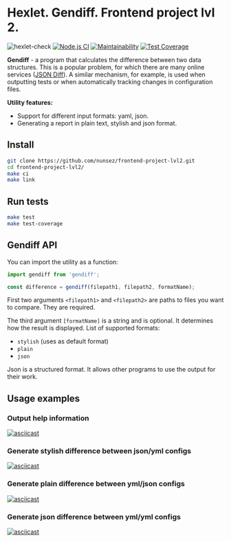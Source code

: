 # Hexlet. Gendiff. Frontend project lvl 2.

![hexlet-check](https://github.com/nunsez/frontend-project-lvl2/workflows/hexlet-check/badge.svg)
[![Node.js CI](https://github.com/nunsez/frontend-project-lvl2/workflows/Node.js%20CI/badge.svg)](https://github.com/nunsez/frontend-project-lvl2/actions?query=workflow%3A%22Node.js+CI%22)
[![Maintainability](https://api.codeclimate.com/v1/badges/e4451e5ff95f4cefe9bd/maintainability)](https://codeclimate.com/github/nunsez/frontend-project-lvl2/maintainability)
[![Test Coverage](https://api.codeclimate.com/v1/badges/e4451e5ff95f4cefe9bd/test_coverage)](https://codeclimate.com/github/nunsez/frontend-project-lvl2/test_coverage)

**Gendiff** - a program that calculates the difference between two data structures. This is a popular problem, for which there are many online services ([JSON Diff](http://www.jsondiff.com/)). A similar mechanism, for example, is used when outputting tests or when automatically tracking changes in configuration files.

**Utility features:**

- Support for different input formats: yaml, json.
- Generating a report in plain text, stylish and json format.

## Install

```sh
git clone https://github.com/nunsez/frontend-project-lvl2.git
cd frontend-project-lvl2/
make ci
make link
```

## Run tests

```sh
make test
make test-coverage
```

## Gendiff API

You can import the utility as a function:

```javascript
import gendiff from 'gendiff';

const difference = gendiff(filepath1, filepath2, formatName);
```

First two arguments `<filepath1>` and `<filepath2>` are paths to files you want to compare. They are required.

The third argument `[formatName]` is a string and is optional. It determines how the result is displayed. List of supported formats:

- `stylish` (uses as default format)
- `plain`
- `json`

Json is a structured format. It allows other programs to use the output for their work.

## Usage examples

### Output help information

[![asciicast](https://asciinema.org/a/Wh8STqyoWdzysqX5YvCxwz8fC.svg)](https://asciinema.org/a/Wh8STqyoWdzysqX5YvCxwz8fC)

### Generate stylish difference between json/yml configs

[![asciicast](https://asciinema.org/a/YYBVE0lcg7kQHxkiCdqMmmLV0.svg)](https://asciinema.org/a/YYBVE0lcg7kQHxkiCdqMmmLV0)

### Generate plain difference between yml/json configs

[![asciicast](https://asciinema.org/a/XBtQIJ2E2Avvye6PlHIZT5fSg.svg)](https://asciinema.org/a/XBtQIJ2E2Avvye6PlHIZT5fSg)

### Generate json difference between yml/yml configs

[![asciicast](https://asciinema.org/a/laWfPEfz2qlU5ijhdmMwphzXH.svg)](https://asciinema.org/a/laWfPEfz2qlU5ijhdmMwphzXH)
